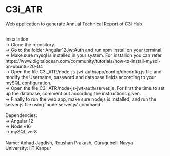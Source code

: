 # C3i_ATR
Web application to generate Annual Technical Report of C3i Hub

<br>
Installation<br>
-> Clone the repository.<br>
-> Go to the folder Angular12JwtAuth and run npm install on your terminal.<br>
-> Make sure mysql is installed in your system. For installion you can refer https://www.digitalocean.com/community/tutorials/how-to-install-mysql-on-ubuntu-20-04<br>
-> Open the file C3i_ATR/node-js-jwt-auth/app/config/dbconfig.js file and modify the Username, password and database fields according to your mySQL configuration.<br>
-> Open the file C3i_ATR/node-js-jwt-auth/server.js. For first the time to set up the database, comment out according the instructions given.<br>
-> Finally to run the web app, make sure nodejs is installed, and run the server.js file using 'node server.js' command.<br>
<br>
Dependencies:<br>
-> Angular 12<br>
-> Node v16<br>
-> mySQL ver8<br><br>
Name: Anhad Jagdish, Roushan Prakash, Gurugubelli Navya<br>
University: IIT Kanpur<br>
